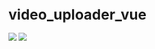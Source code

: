 # video_uploader_vue


<img src="https://vk.com/doc40778210_459679313?hash=d12f77d5c5b72d4f2b&dl=e2fe2fddadb141a298&wnd=1&module=board&mp4=1">

<img src="https://pp.userapi.com/c846121/v846121821/19d2e/gQ3MitQ61-M.jpg">
